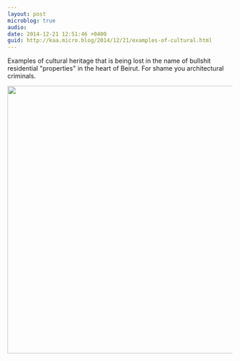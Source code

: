```yaml
---
layout: post
microblog: true
audio: 
date: 2014-12-21 12:51:46 +0400
guid: http://kaa.micro.blog/2014/12/21/examples-of-cultural.html
---
```

Examples of cultural heritage that is being lost in the name of bullshit residential "properties" in the heart of Beirut. For shame you architectural criminals.

<img src="https://micro.kaa.bz/uploads/2018/61cccd5943.jpg" width="600" height="600" />
